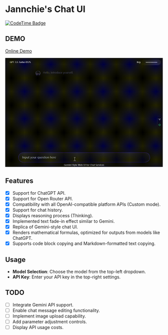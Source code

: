 # Jannchie's Chat UI

[![CodeTime Badge](https://img.shields.io/endpoint?style=social&color=222&url=https%3A%2F%2Fapi.codetime.dev%2Fshield%3Fid%3D2%26project%3Dgemini-chat-ui%26in=0)](https://codetime.dev)

## DEMO

[Online Demo](https://gemini-chat-ui-six.vercel.app/)

<p align="center" style="overflow: hidden; border-radius:">
  <img alt="preview" src="preview/gumini-style-chat-ui.gif">
</p>

## Features

- [x] Support for ChatGPT API.
- [x] Support for Open Router API.
- [x] Compatibility with all OpenAI-compatible platform APIs (Custom mode).
- [x] Support for chat history.
- [x] Displays reasoning process (Thinking).
- [x] Implemented text fade-in effect similar to Gemini.
- [x] Replica of Gemini-style chat UI.
- [x] Renders mathematical formulas, optimized for outputs from models like ChatGPT.
- [x] Supports code block copying and Markdown-formatted text copying.

## Usage

- **Model Selection**: Choose the model from the top-left dropdown.
- **API Key**: Enter your API key in the top-right settings.

## TODO

- [ ] Integrate Gemini API support.
- [ ] Enable chat message editing functionality.
- [ ] Implement image upload capability.
- [ ] Add parameter adjustment controls.
- [ ] Display API usage costs.
